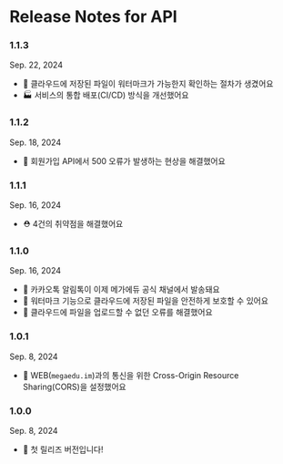 # Release Notes for API

### 1.1.3

Sep. 22, 2024

- 🛂 클라우드에 저장된 파일이 워터마크가 가능한지 확인하는 절차가 생겼어요
- 🏭 서비스의 통합 배포(CI/CD) 방식을 개선했어요

### 1.1.2

Sep. 18, 2024

- 🐛 회원가입 API에서 500 오류가 발생하는 현상을 해결했어요

### 1.1.1

Sep. 16, 2024

- ⛑️ 4건의 취약점을 해결했어요

### 1.1.0

Sep. 16, 2024

- 📱 카카오톡 알림톡이 이제 메가에듀 공식 채널에서 발송돼요
- 🔐 워터마크 기능으로 클라우드에 저장된 파일을 안전하게 보호할 수 있어요
- 🐛 클라우드에 파일을 업로드할 수 없던 오류를 해결했어요

### 1.0.1

Sep. 8, 2024

- 📡 WEB(`megaedu.im`)과의 통신을 위한 Cross-Origin Resource Sharing(CORS)을 설정했어요

### 1.0.0

Sep. 8, 2024

- 🚢 첫 릴리즈 버전입니다!
